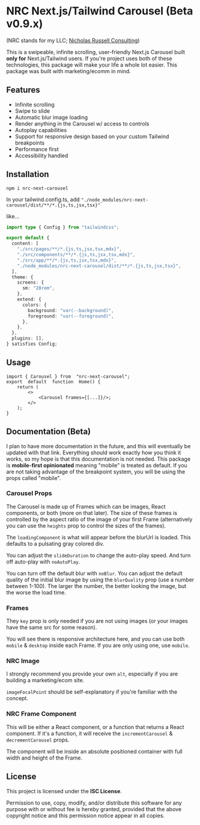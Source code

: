 # NRC Next.js/Tailwind Carousel (Beta v0.9.x)

(NRC stands for my LLC; [Nicholas Russell Consulting](https://www.nicholasrussellconsulting.com/))

This is a swipeable, infinite scrolling, user-friendly Next.js Carousel built **only for** Next.js/Tailwind users. If you're project uses both of these technologies, this package will make your life a whole lot easier. This package was built with marketing/ecomm in mind.

## Features

- Infinite scrolling
- Swipe to slide
- Automatic blur image loading
- Render anything in the Carousel w/ access to controls
- Autoplay capabilities
- Support for responsive design based on your custom Tailwind breakpoints
- Performance first 
- Accessibility handled
  
## Installation

`npm i nrc-next-carousel`

In your tailwind.config.ts, add 
`"./node_modules/nrc-next-carousel/dist/**/*.{js,ts,jsx,tsx}"`

like...

```ts
import type { Config } from "tailwindcss";

export default {
  content: [
    "./src/pages/**/*.{js,ts,jsx,tsx,mdx}",
    "./src/components/**/*.{js,ts,jsx,tsx,mdx}",
    "./src/app/**/*.{js,ts,jsx,tsx,mdx}",
    "./node_modules/nrc-next-carousel/dist/**/*.{js,ts,jsx,tsx}",
  ],
  theme: {
    screens: {
      sm: "28rem",
    },
    extend: {
      colors: {
        background: "var(--background)",
        foreground: "var(--foreground)",
      },
    },
  },
  plugins: [],
} satisfies Config;
```

## Usage

```tsx
import { Carousel } from  "nrc-next-carousel";
export  default  function  Home() {
    return (
        <>
            <Carousel frames={[...]}/>;
        </>
    );
}
```

## Documentation (Beta)
I plan to have more documentation in the future, and this will eventually be updated with that link. Everything should work exactly how you think it works, so my hope is that this documentation is not needed. This package is **mobile-first opinionated** meaning "mobile" is treated as default. If you are not taking advantage of the breakpoint system, you will be using the props called "mobile".

### Carousel Props
The Carousel is made up of Frames which can be images, React components, or both (more on that later). The size of these frames is controlled by the aspect ratio of the image of your first Frame (alternatively you can use the `heights` prop to control the sizes of the frames). 

The `loadingComponent` is what will appear before the blurUrl is loaded. This defaults to a pulsating gray colored div.

You can adjust the `slideDuration` to change the auto-play speed. And turn off auto-play with `noAutoPlay`.

You can turn off the default blur with `noBlur`. You can adjust the default quality of the initial blur image by using the `blurQuality` prop (use a number between 1-100). The larger the number, the better looking the image, but the worse the load time.

### Frames
They `key` prop is only needed if you are not using images (or your images have the same src for some reason). 

You will see there is responsive architecture here, and you can use both `mobile` & `desktop` inside each Frame. If you are only using one, use `mobile`.

### NRC Image
I strongly recommend you provide your own `alt`, especially if you are building a marketing/ecom site.

`imageFocalPoint` should be self-explanatory if you're familiar with the concept.

### NRC Frame Component
This will be either a React component, or a function that returns a React component. If it's a function, it will receive the `incrementCarousel` & `decrementCarousel` props.

The component will be inside an absolute positioned container with full width and height of the Frame.


## License

This project is licensed under the **ISC License**.

Permission to use, copy, modify, and/or distribute this software for any purpose with or without fee is hereby granted, provided that the above copyright notice and this permission notice appear in all copies.



